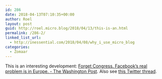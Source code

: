 ```yaml
---
id: 286
date: 2018-04-13T07:10:35+00:00
author: Roel
layout: post
guid: http://roel.micro.blog/2018/04/13/this-is-an.html
permalink: /286-2/
linked_list_url:
  - http://inessential.com/2018/04/08/why_i_use_micro_blog
categories:
  - Zomaar
---
```

This is an interesting development: [Forget Congress. Facebook’s real problem is in Europe. - The Washington Post](https://www.washingtonpost.com/news/monkey-cage/wp/2018/04/12/forget-congress-facebooks-real-problem-is-in-europe/?noredirect=on). Also see [this Twitter thread](https://twitter.com/roelgroeneveld/timelines/984689560079781888). 